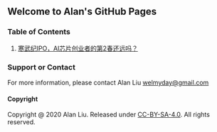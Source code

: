 ## Welcome to Alan's GitHub Pages

### Table of Contents

1. [寒武纪IPO，AI芯片创业者的第2春还远吗？](article/article202003030000001.html)

### Support or Contact

For more information, please contact Alan Liu <welmyday@gmail.com>

#### Copyright

Copyright @ 2020 Alan Liu. Released under [CC-BY-SA-4.0](https://commoncreatives.org/licenses/by-sa/4.0/). All rights reserved.
